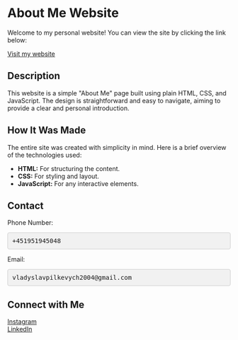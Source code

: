 <!DOCTYPE html>
<html lang="en">
<head>
    <meta charset="UTF-8">
    <meta name="viewport" content="width=device-width, initial-scale=1.0">
    <title>About Me Website - README</title>
    <style>
        .contact-field {
            margin: 10px 0;
        }
        .contact-field pre {
            background-color: #f1f1f1;
            padding: 10px;
            border: 1px solid #ccc;
            border-radius: 4px;
            cursor: pointer;
            user-select: none; /* Prevent text selection */
            font-family: monospace; /* Make it look like code */
        }
        .contact-field pre:hover {
            background-color: #e0e0e0;
        }
    </style>
</head>
<body>
    <h1>About Me Website</h1>
    <p>Welcome to my personal website! You can view the site by clicking the link below:</p>
    <p><a href="https://vladyslavpilkevych.github.io/personal-website/" target="_blank">Visit my website</a></p>
    <h2>Description</h2>
    <p>This website is a simple "About Me" page built using plain HTML, CSS, and JavaScript. The design is straightforward and easy to navigate, aiming to provide a clear and personal introduction.</p>
    <h2>How It Was Made</h2>
    <p>The entire site was created with simplicity in mind. Here is a brief overview of the technologies used:</p>
    <ul>
        <li><strong>HTML:</strong> For structuring the content.</li>
        <li><strong>CSS:</strong> For styling and layout.</li>
        <li><strong>JavaScript:</strong> For any interactive elements.</li>
    </ul>
    <h2>Contact</h2>
    <div class="contact-field">
        <label for="phone">Phone Number:</label>
        <pre id="phone" onclick="copyToClipboard('phone')">+451951945048</pre>
    </div>
    <div class="contact-field">
        <label for="email">Email:</label>
        <pre id="email" onclick="copyToClipboard('email')">vladyslavpilkevych2004@gmail.com</pre>
    </div>
    <h2>Connect with Me</h2>
    <p>
        <a href="https://www.instagram.com/vladyslavpilkevych/" target="_blank">Instagram</a><br>
        <a href="https://www.linkedin.com/in/vladyslav-pilkevych-4409b5236/" target="_blank">LinkedIn</a>
    </p>
    <script>
        function copyToClipboard(elementId) {
            const textElement = document.getElementById(elementId);
            const range = document.createRange();
            range.selectNode(textElement);
            window.getSelection().removeAllRanges();
            window.getSelection().addRange(range);
            document.execCommand('copy');
            window.getSelection().removeAllRanges();
            alert('Copied to clipboard: ' + textElement.textContent);
        }
    </script>
</body>
</html>
